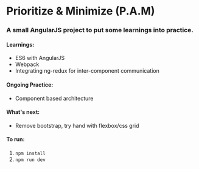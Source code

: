 # Prioritize & Minimize (P.A.M)

### A small AngularJS project to put some learnings into practice.

#### Learnings:
* ES6 with AngularJS
* Webpack
* Integrating ng-redux for inter-component communication

#### Ongoing Practice:
* Component based architecture 

#### What's next:
* Remove bootstrap, try hand with flexbox/css grid

#### To run:

1. `npm install`
2. `npm run dev`
